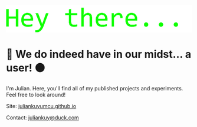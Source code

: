 ![Hey there...](heythere.gif)


# 🔵 We do indeed have in our midst... a user! 🟠

I'm Julian. Here, you'll find all of my published projects and experiments. Feel free to look around!

Site: [juliankuyumcu.github.io](https://juliankuyumcu.github.io)

Contact: juliankuy@duck.com

<!--
**juliankuyumcu/juliankuyumcu** is a ✨ _special_ ✨ repository because its `README.md` (this file) appears on your GitHub profile.

Here are some ideas to get you started:

- 🔭 I’m currently working on ...
- 🌱 I’m currently learning ...
- 👯 I’m looking to collaborate on ...
- 🤔 I’m looking for help with ...
- 💬 Ask me about ...
- 📫 How to reach me: ...
- 😄 Pronouns: ...
- ⚡ Fun fact: ...
-->
